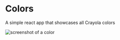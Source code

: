 # Colors
A simple react app that showcases all Crayola colors

![screenshot of a color](http://doug-march.com/assets/img/colors.png)
